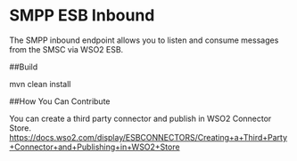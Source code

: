 # SMPP ESB Inbound

The SMPP inbound endpoint allows you to listen and consume messages from the SMSC via WSO2 ESB.

##Build

mvn clean install

##How You Can Contribute

You can create a third party connector and publish in WSO2 Connector Store.
https://docs.wso2.com/display/ESBCONNECTORS/Creating+a+Third+Party+Connector+and+Publishing+in+WSO2+Store